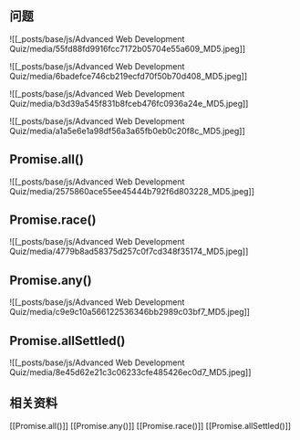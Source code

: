 
## 问题
![[_posts/base/js/Advanced Web Development Quiz/media/55fd88fd9916fcc7172b05704e55a609_MD5.jpeg]]

![[_posts/base/js/Advanced Web Development Quiz/media/6badefce746cb219ecfd70f50b70d408_MD5.jpeg]]

![[_posts/base/js/Advanced Web Development Quiz/media/b3d39a545f831b8fceb476fc0936a24e_MD5.jpeg]]

![[_posts/base/js/Advanced Web Development Quiz/media/a1a5e6e1a98df56a3a65fb0eb0c20f8c_MD5.jpeg]]




## Promise.all()

![[_posts/base/js/Advanced Web Development Quiz/media/2575860ace55ee45444b792f6d803228_MD5.jpeg]]


## Promise.race()
![[_posts/base/js/Advanced Web Development Quiz/media/4779b8ad58375d257c0f7cd348f35174_MD5.jpeg]]


## Promise.any()
![[_posts/base/js/Advanced Web Development Quiz/media/c9e9c10a566122536346bb2989c03bf7_MD5.jpeg]]



## Promise.allSettled()
![[_posts/base/js/Advanced Web Development Quiz/media/8e45d62e21c3c06233cfe485426ec0d7_MD5.jpeg]]


## 相关资料
[[Promise.all()]]
[[Promise.any()]]
[[Promise.race()]]
[[Promise.allSettled()]]


